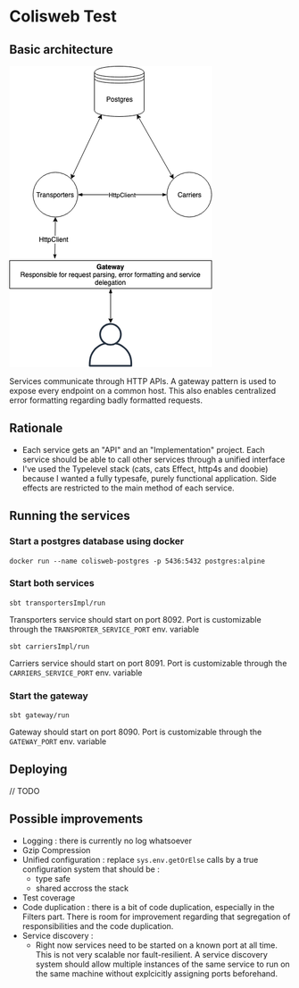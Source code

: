 # Colisweb Test

## Basic architecture

![Diagram](diagram.png)

Services communicate through HTTP APIs. A gateway pattern is used to expose every endpoint on a common host. This also
enables centralized error formatting regarding badly formatted requests.

## Rationale

- Each service gets an "API" and an "Implementation" project. Each service should be able to call other services through
a unified interface
- I've used the Typelevel stack (cats, cats Effect, http4s and doobie) because I wanted a fully typesafe, purely
functional application. Side effects are restricted to the main method of each service.

## Running the services

### Start a postgres database using docker

```
docker run --name colisweb-postgres -p 5436:5432 postgres:alpine
```

### Start both services

```
sbt transportersImpl/run
```

Transporters service should start on port 8092. Port is customizable through the `TRANSPORTER_SERVICE_PORT` env. variable

```
sbt carriersImpl/run
```

Carriers service should start on port 8091. Port is customizable through the `CARRIERS_SERVICE_PORT` env. variable

### Start the gateway

```
sbt gateway/run
```

Gateway should start on port 8090. Port is customizable through the `GATEWAY_PORT` env. variable

## Deploying

// TODO

## Possible improvements

- Logging : there is currently no log whatsoever
- Gzip Compression
- Unified configuration : replace `sys.env.getOrElse` calls by a true configuration system that should be :
  - type safe
  - shared accross the stack
- Test coverage
- Code duplication : there is a bit of code duplication, especially in the Filters part. There is room for improvement regarding
that segregation of responsibilities and the code duplication.
- Service discovery :
  - Right now services need to be started on a known port at all time. This is not very scalable nor fault-resilient. A
  service discovery system should allow multiple instances of the same service to run on the same machine without explcicitly
  assigning ports beforehand.
